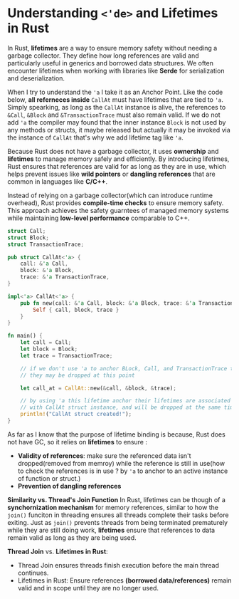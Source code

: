# Understanding `<'de>` and Lifetimes in Rust

In Rust, **lifetimes** are a way to ensure memory safety without needing a garbage collector. They define how long references are valid and particularly useful in generics and borrowed data structures. We often encounter lifetimes when working with libraries like **Serde** for serialization and deserialization.

When I try to understand the `'a` I take it as an Anchor Point. Like the code below, **all referneces inside** `CallAt` must have lifetimes that are tied to `'a`. Simply spearking, as long as the `CallAt` instance is alive, the references to `&Call`, `&Block` and `&TransactionTrace` must also remain valid. If we do not add `'a` the compiler may found that the inner instance `Block` is not used by any methods or structs, it maybe released but actually it may be invoked via the instance of `CallAt` that's why we add lifetime tag like `'a`.

Because Rust does not have a garbage collector, it uses **ownership** and **lifetimes** to manage memory safely and efficiently. By introducing lifetimes, Rust ensures that references are valid for as long as they are in use, which helps prevent issues like **wild pointers** or **dangling references** that are common in languages like **C/C++**.

Instead of relying on a garbage collector(which can introduce runtime overhead), Rust provides **compile-time checks** to ensure memory safety. This approach achieves the safety guarntees of managed memory systems while maintaining **low-level performance** comparable to C++.

```rust
struct Call;
struct Block;
struct TransactionTrace;

pub struct CallAt<'a> {
    call: &'a Call,
    block: &'a Block,
    trace: &'a TransactionTrace,
}

impl<'a> CallAt<'a> {
    pub fn new(call: &'a Call, block: &'a Block, trace: &'a TransactionTrace) -> Self {
        Self { call, block, trace }
    }
}

fn main() {
    let call = Call;
    let block = Block;
    let trace = TransactionTrace;

    // if we don't use 'a to anchor BLock, Call, and TransactionTrace to Struct CallAt
    // they may be dropped at this point

    let call_at = CallAt::new(&call, &block, &trace);

    // by using 'a this lifetime anchor their lifetimes are associated together
    // with CallAt struct instance, and will be dropped at the same time
    println!("CallAt struct created!");
}
```

As far as I know that the purpose of lifetime binding is because, Rust does not have GC, so it relies on **lifetimes** to ensure :

- **Validity of references**: make sure the referenced data isn't dropped(removed from memroy) while the reference is still in use(how to check the references is in use ? by `'a` to anchor to an active instance of function or struct.)
- **Prevention of dangling references**

**Similarity vs. Thread's Join Function**
In Rust, lifetimes can be though of a **synchornization mechanism** for memory references, similar to how the `join()` funciton in threading ensures all threads complete their tasks before exiting. Just as `join()` prevents threads from being terminated prematurely while they are still doing work, **lifetimes** ensure that references to data remain valid as long as they are being used.

**Thread Join** vs. **Lifetimes in Rust**:

- Thread Join ensures threads finish execution before the main thread continues.
- Lifetimes in Rust: Ensure references **(borrowed data/references)** remain valid and in scope until they are no longer used.
